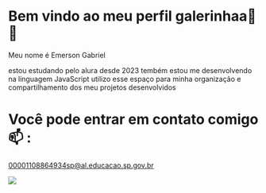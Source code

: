 # Bem vindo ao meu perfil galerinhaa👾👾

Meu nome é Emerson Gabriel

estou estudando pelo alura desde 2023
tembém estou me desenvolvendo na linguagem JavaScript
utilizo esse espaço para minha organização e compartilhamento dos meu projetos desenvolvidos

# Você pode entrar em contato comigo 📫 :
00001108864934sp@al.educacao.sp.gov.br

![](https://tenor.com/ejv5WhZQM5n.gif)

